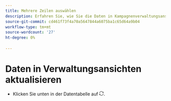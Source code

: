 ```yaml
---
title: Mehrere Zeilen auswählen
description: Erfahren Sie, wie Sie die Daten in Kampagnenverwaltungsansichten aktualisieren können.
source-git-commit: cd461f73f4a70a5647844a6075ba1c65d64a9b04
workflow-type: tm+mt
source-wordcount: '27'
ht-degree: 0%

---
```


# Daten in Verwaltungsansichten aktualisieren

* Klicken Sie unten in der Datentabelle auf ![Aktualisieren](/help/search-social-commerce/assets/refresh.png).
